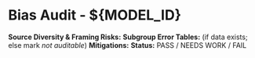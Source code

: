 ﻿# Bias Audit - ${MODEL_ID}

**Source Diversity & Framing Risks:**
**Subgroup Error Tables:** (if data exists; else mark *not auditable*)
**Mitigations:**
**Status:** PASS / NEEDS WORK / FAIL
